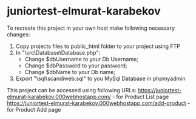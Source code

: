 # juniortest-elmurat-karabekov

To recreate this project in your own host make following necessary changes:
  1. Copy projects files to public_html folder to your project using FTP
  2. In "\src\Database\Database.php": 
      - Change $dbUsername to your Db Username;
      - Change $dbPassword  to your password;
      - Change $dbName to your Db name;
  3. Export "\sql\scandiweb.sql" to you MySql Database in phpmyadmin
  
This project can be accessed using following URLs:
  https://juniortest-elmurat-karabekov.000webhostapp.com/ - for Product List page
  https://juniortest-elmurat-karabekov.000webhostapp.com/add-product - for Product Add page
  
  
  
